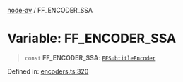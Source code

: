[node-av](../globals.md) / FF\_ENCODER\_SSA

# Variable: FF\_ENCODER\_SSA

> `const` **FF\_ENCODER\_SSA**: [`FFSubtitleEncoder`](../type-aliases/FFSubtitleEncoder.md)

Defined in: [encoders.ts:320](https://github.com/seydx/av/blob/f8631fc881b394300b1479f511d55cf1c370a87f/src/constants/encoders.ts#L320)
